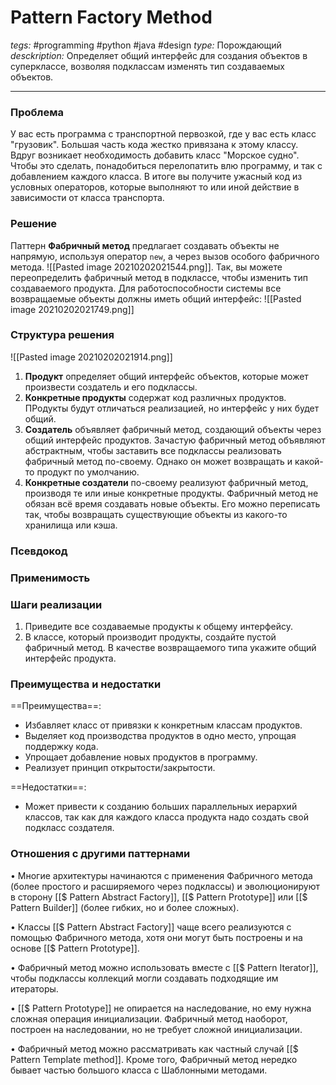 # Pattern Factory Method
*tegs:* #programming #python #java #design 
*type:* Порождающий
*desckription:* Определяет общий интерфейс для создания объектов в суперклассе, возволяя подклассам изменять тип создаваемых объектов.

---
### Проблема
У вас есть программа с транспортной первозкой, где у вас есть класс "грузовик". Большая часть кода жестко привязана к этому классу. Вдруг возникает необходимость добавить класс "Морское судно". Чтобы это сделать, понадобиться перелопатить влю программу, и так с добавлением каждого класса. В итоге вы получите ужасный код из условных операторов, которые выполняют то или иной действие в зависимости от класса транспорта.

### Решение
Паттерн **Фабричный метод** предлагает создавать объекты не напрямую, используя оператор `new`, а через вызов особого фабричного метода. ![[Pasted image 20210202021544.png]]. Так, вы можете переопределить фабричный метод в подклассе, чтобы изменить тип создаваемого продукта. Для работоспособности системы все возвращаемые объекты должны иметь общий интерфейс: ![[Pasted image 20210202021749.png]]

### Структура решения
![[Pasted image 20210202021914.png]]
1. **Продукт** определяет общий интерфейс объектов, которые может произвести создатель и его подклассы.
2. **Конкретные продукты** содержат код различных продуктов. ПРодукты будут отличаться реализацией, но интерфейс у них будет общий.
3. **Создатель** объявляет фабричный метод, создающий объекты через общий интерфейс продуктов.
	Зачастую фабричный метод объявляют абстрактным, чтобы заставить все подклассы реализовать фабричный метод по-своему. Однако он может возвращать и какой-то продукт по умолчанию.
4. **Конкретные создатели** по-своему реализуют фабричный метод, производя те или иные конкретные продукты.
	Фабричный метод не обязан всё время создавать новые объекты. Его можно переписать так, чтобы возвращать существующие объекты из какого-то хранилища или кэша.
	
### Псевдокод

### Применимость

### Шаги реализации
1. Приведите все создаваемые продукты к общему интерфейсу.
2. В классе, который производит продукты, создайте пустой фабричный метод. В качестве возвращаемого типа укажите общий интерфейс продукта.


### Преимущества и недостатки
==Преимущества==:
- Избавляет класс от привязки к конкретным классам продуктов.
- Выделяет код производства продуктов в одно место, упрощая поддержку кода.
- Упрощает добавление новых продуктов в программу.
- Реализует принцип открытости/закрытости.

==Недостатки==:
- Может привести к созданию больших параллельных иерархий классов, так как для каждого класса продукта надо создать свой подкласс создателя.

### Отношения с другими паттернами 
• Многие архитектуры начинаются с применения Фабричного метода (более простого и расширяемого через подклассы) и эволюционируют в сторону [[$ Pattern Abstract Factory]], [[$ Pattern Prototype]] или [[$ Pattern Builder]] (более гибких, но и более сложных).

• Классы [[$ Pattern Abstract Factory]] чаще всего реализуются с помощью Фабричного метода, хотя они могут быть построены и на основе [[$ Pattern Prototype]].

• Фабричный метод можно использовать вместе с [[$ Pattern Iterator]], чтобы подклассы коллекций могли создавать подходящие им итераторы.

• [[$ Pattern Prototype]] не опирается на наследование, но ему нужна сложная операция инициализации. Фабричный метод наоборот, построен на наследовании, но не требует сложной инициализации.

• Фабричный метод можно рассматривать как частный случай [[$ Pattern Template method]]. Кроме того, Фабричный метод нередко бывает частью большого класса с Шаблонными методами.